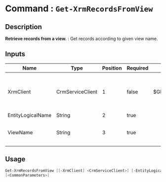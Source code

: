 ﻿# Command : `Get-XrmRecordsFromView` 

## Description

**Retrieve records from a view.** : Get records according to given view name.

## Inputs

Name|Type|Position|Required|Default|Description
----|----|--------|--------|-------|-----------
XrmClient|CrmServiceClient|1|false|$Global:XrmClient|Xrm connector initialized to target instance. Use latest one by default. (CrmServiceClient)
EntityLogicalName|String|2|true||
ViewName|String|3|true||Entity saved query name. Use auto completion to select proper one.


## Usage

```Powershell 
Get-XrmRecordsFromView [[-XrmClient] <CrmServiceClient>] [-EntityLogicalName] <String> [-ViewName] <String> 
[<CommonParameters>]
``` 


